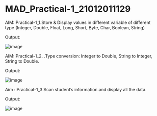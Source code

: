 # MAD_Practical-1_21012011129

AIM: Practical-1_1.Store & Display values in different variable of different type (Integer, Double, Float, Long, Short, Byte, Char, Boolean, String)

Output:

![image](https://github.com/rathodyuvraj2/MAD_Practical-1_21012011129/assets/124398921/4311c5cb-3d17-4944-8528-6dec80b5992e)



AIM: Practical-1_2. .Type conversion:
Integer to Double, String to Integer, String to Double.

Output:

![image](https://github.com/rathodyuvraj2/MAD_Practical-1_21012011129/assets/124398921/70aa0f04-798a-442b-98dd-7db5fea530da)

Aim : Practical-1_3.Scan student’s information and display all the data.

Output:

![image](https://github.com/rathodyuvraj2/MAD_Practical-1_21012011129/assets/124398921/f1f5168f-4a63-4e2c-a910-354db5bc2d9f)


